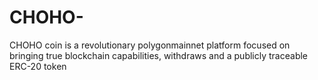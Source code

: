 # CHOHO-
CHOHO coin is a revolutionary polygonmainnet platform focused on bringing true blockchain capabilities, withdraws and a publicly traceable ERC-20 token
